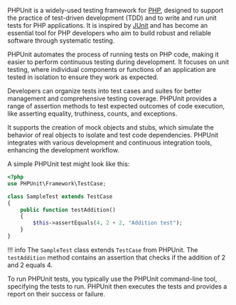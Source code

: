 PHPUnit is a widely-used testing framework for [PHP](../programming/php.md), designed to support the practice of test-driven development (TDD) and to write and run unit tests for PHP applications. It is inspired by [JUnit](../frameworks/junit.md) and has become an essential tool for PHP developers who aim to build robust and reliable software through systematic testing.

PHPUnit automates the process of running tests on PHP code, making it easier to perform continuous testing during development. It focuses on unit testing, where individual components or functions of an application are tested in isolation to ensure they work as expected.

Developers can organize tests into test cases and suites for better management and comprehensive testing coverage. PHPUnit provides a range of assertion methods to test expected outcomes of code execution, like asserting equality, truthiness, counts, and exceptions. 

It supports the creation of mock objects and stubs, which simulate the behavior of real objects to isolate and test code dependencies. PHPUnit integrates with various development and continuous integration tools, enhancing the development workflow.

A simple PHPUnit test might look like this:

```php
<?php
use PHPUnit\Framework\TestCase;

class SampleTest extends TestCase
{
    public function testAddition()
    {
        $this->assertEquals(4, 2 + 2, "Addition test");
    }
}
```

!!! info
    The `SampleTest` class extends `TestCase` from PHPUnit. The `testAddition` method contains an assertion that checks if the addition of 2 and 2 equals 4.

To run PHPUnit tests, you typically use the PHPUnit command-line tool, specifying the tests to run. PHPUnit then executes the tests and provides a report on their success or failure.



